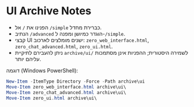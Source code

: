 # UI Archive Notes

- הפנינו את `/` אל `/simple` כברירת מחדל.
- הנתיב `/advanced` הוגדר כמיושן ומפנה ל-`/simple`.
- קבצי UI ישנים מומלצים לארכוב: `zero_web_interface.html`, `zero_chat_advanced.html`, `zero_ui.html`.
- ניתן להעבירם לתיקיית `archive/ui/` לשמירה היסטורית; ההפניות אינן מסתמכות עליהם יותר.

דוגמה (Windows PowerShell):

```powershell
New-Item -ItemType Directory -Force -Path archive\ui
Move-Item zero_web_interface.html archive\ui\
Move-Item zero_chat_advanced.html archive\ui\
Move-Item zero_ui.html archive\ui\
```
